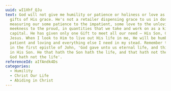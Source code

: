 ```yaml
---
uuid: wI1Xhf_QJu
text: God will not give me humility or patience or holiness or love as separate
  gifts of His grace. He's not a retailer dispensing grace to us in doses,
  measuring our some patience to the impatient, some love to the unloving, some
  meekness to the proud, in quantities that we take and work on as a kind of
  capital. He has given only one Gift to meet all our need — His Son, Christ
  Jesus. When I look to Him to live out His life in me, He will be humble and
  patient and loving and everything else I need in my stead. Remember the word
  in the first epistle of John, 'God gave unto us eternal life, and this life is
  in His Son. He that hath the Son hath the life, and that hath not the Son of
  God hath not the life'.
referenceId: aIfAndk4Ds
categories:
  - Humility
  - Christ Our Life
  - Abiding in Christ
---
```

